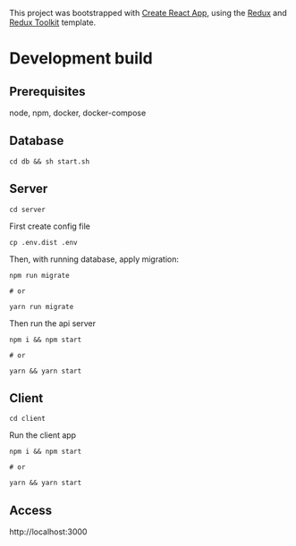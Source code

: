 This project was bootstrapped with [Create React App](https://github.com/facebook/create-react-app), using the [Redux](https://redux.js.org/) and [Redux Toolkit](https://redux-toolkit.js.org/) template.

# Development build

## Prerequisites 

node, npm, docker, docker-compose

## Database

```
cd db && sh start.sh
```
## Server

```
cd server
```
First create config file
```
cp .env.dist .env
```
Then, with running database, apply migration:
```
npm run migrate

# or

yarn run migrate
```
Then run the api server
```
npm i && npm start

# or

yarn && yarn start
```
## Client
```
cd client
```
Run the client app
```
npm i && npm start

# or

yarn && yarn start
```
## Access
http://localhost:3000